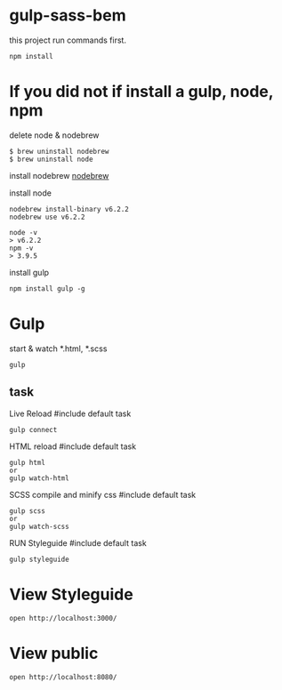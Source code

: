# gulp-sass-bem
this project run commands first.

```
npm install
```

# If you did not if install a gulp, node, npm

delete node & nodebrew
```
$ brew uninstall nodebrew
$ brew uninstall node
```

install nodebrew
[nodebrew](https://github.com/hokaccha/nodebrew "nodebrew official")

install node
```
nodebrew install-binary v6.2.2
nodebrew use v6.2.2
```

```
node -v
> v6.2.2
npm -v
> 3.9.5
```

install gulp
```
npm install gulp -g
```

# Gulp
start & watch *.html, *.scss

```
gulp
```

## task

Live Reload #include default task

```
gulp connect
```

HTML reload #include default task

```
gulp html
or
gulp watch-html
```

SCSS compile and minify css #include default task

```
gulp scss
or
gulp watch-scss
```

RUN Styleguide #include default task

```
gulp styleguide
```

# View Styleguide

```
open http://localhost:3000/
```

# View public

```
open http://localhost:8080/
```
